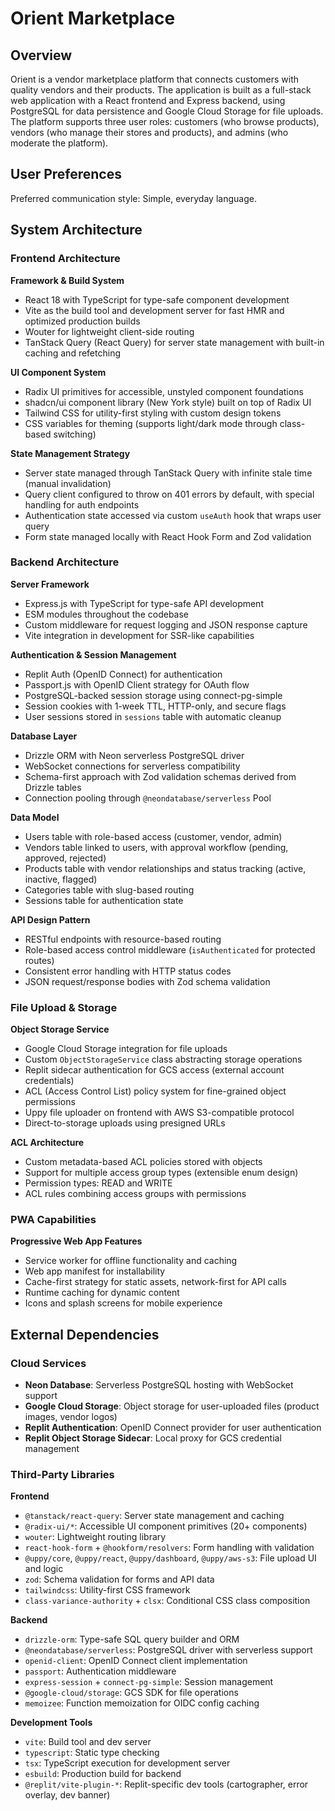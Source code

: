 # Orient Marketplace

## Overview

Orient is a vendor marketplace platform that connects customers with quality vendors and their products. The application is built as a full-stack web application with a React frontend and Express backend, using PostgreSQL for data persistence and Google Cloud Storage for file uploads. The platform supports three user roles: customers (who browse products), vendors (who manage their stores and products), and admins (who moderate the platform).

## User Preferences

Preferred communication style: Simple, everyday language.

## System Architecture

### Frontend Architecture

**Framework & Build System**
- React 18 with TypeScript for type-safe component development
- Vite as the build tool and development server for fast HMR and optimized production builds
- Wouter for lightweight client-side routing
- TanStack Query (React Query) for server state management with built-in caching and refetching

**UI Component System**
- Radix UI primitives for accessible, unstyled component foundations
- shadcn/ui component library (New York style) built on top of Radix UI
- Tailwind CSS for utility-first styling with custom design tokens
- CSS variables for theming (supports light/dark mode through class-based switching)

**State Management Strategy**
- Server state managed through TanStack Query with infinite stale time (manual invalidation)
- Query client configured to throw on 401 errors by default, with special handling for auth endpoints
- Authentication state accessed via custom `useAuth` hook that wraps user query
- Form state managed locally with React Hook Form and Zod validation

### Backend Architecture

**Server Framework**
- Express.js with TypeScript for type-safe API development
- ESM modules throughout the codebase
- Custom middleware for request logging and JSON response capture
- Vite integration in development for SSR-like capabilities

**Authentication & Session Management**
- Replit Auth (OpenID Connect) for authentication
- Passport.js with OpenID Client strategy for OAuth flow
- PostgreSQL-backed session storage using connect-pg-simple
- Session cookies with 1-week TTL, HTTP-only, and secure flags
- User sessions stored in `sessions` table with automatic cleanup

**Database Layer**
- Drizzle ORM with Neon serverless PostgreSQL driver
- WebSocket connections for serverless compatibility
- Schema-first approach with Zod validation schemas derived from Drizzle tables
- Connection pooling through `@neondatabase/serverless` Pool

**Data Model**
- Users table with role-based access (customer, vendor, admin)
- Vendors table linked to users, with approval workflow (pending, approved, rejected)
- Products table with vendor relationships and status tracking (active, inactive, flagged)
- Categories table with slug-based routing
- Sessions table for authentication state

**API Design Pattern**
- RESTful endpoints with resource-based routing
- Role-based access control middleware (`isAuthenticated` for protected routes)
- Consistent error handling with HTTP status codes
- JSON request/response bodies with Zod schema validation

### File Upload & Storage

**Object Storage Service**
- Google Cloud Storage integration for file uploads
- Custom `ObjectStorageService` class abstracting storage operations
- Replit sidecar authentication for GCS access (external account credentials)
- ACL (Access Control List) policy system for fine-grained object permissions
- Uppy file uploader on frontend with AWS S3-compatible protocol
- Direct-to-storage uploads using presigned URLs

**ACL Architecture**
- Custom metadata-based ACL policies stored with objects
- Support for multiple access group types (extensible enum design)
- Permission types: READ and WRITE
- ACL rules combining access groups with permissions

### PWA Capabilities

**Progressive Web App Features**
- Service worker for offline functionality and caching
- Web app manifest for installability
- Cache-first strategy for static assets, network-first for API calls
- Runtime caching for dynamic content
- Icons and splash screens for mobile experience

## External Dependencies

### Cloud Services
- **Neon Database**: Serverless PostgreSQL hosting with WebSocket support
- **Google Cloud Storage**: Object storage for user-uploaded files (product images, vendor logos)
- **Replit Authentication**: OpenID Connect provider for user authentication
- **Replit Object Storage Sidecar**: Local proxy for GCS credential management

### Third-Party Libraries

**Frontend**
- `@tanstack/react-query`: Server state management and caching
- `@radix-ui/*`: Accessible UI component primitives (20+ components)
- `wouter`: Lightweight routing library
- `react-hook-form` + `@hookform/resolvers`: Form handling with validation
- `@uppy/core`, `@uppy/react`, `@uppy/dashboard`, `@uppy/aws-s3`: File upload UI and logic
- `zod`: Schema validation for forms and API data
- `tailwindcss`: Utility-first CSS framework
- `class-variance-authority` + `clsx`: Conditional CSS class composition

**Backend**
- `drizzle-orm`: Type-safe SQL query builder and ORM
- `@neondatabase/serverless`: PostgreSQL driver with serverless support
- `openid-client`: OpenID Connect client implementation
- `passport`: Authentication middleware
- `express-session` + `connect-pg-simple`: Session management
- `@google-cloud/storage`: GCS SDK for file operations
- `memoizee`: Function memoization for OIDC config caching

**Development Tools**
- `vite`: Build tool and dev server
- `typescript`: Static type checking
- `tsx`: TypeScript execution for development server
- `esbuild`: Production build for backend
- `@replit/vite-plugin-*`: Replit-specific dev tools (cartographer, error overlay, dev banner)
